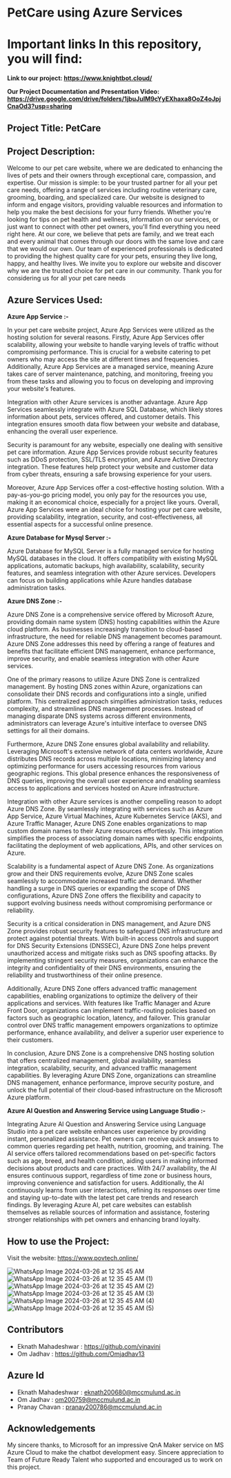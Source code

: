 # PetCare using Azure Services

# Important links In this repository, you will find:

**Link to our project: https://www.knightbot.cloud/**

**Our Project Documentation and Presentation Video: https://drive.google.com/drive/folders/1jbuJulM9cYyEXhaxa8OoZ4oJpjCnaOd3?usp=sharing**

## Project Title: PetCare

## Project Description:
Welcome to our pet care website, where we are dedicated to enhancing the lives of pets and their owners through exceptional care, compassion, and expertise. Our mission is simple: to be your trusted partner for all your pet care needs, offering a range of services including routine veterinary care, grooming, boarding, and specialized care.
Our website is designed to inform and engage visitors, providing valuable resources and information to help you make the best decisions for your furry friends. Whether you're looking for tips on pet health and wellness, information on our services, or just want to connect with other pet owners, you'll find everything you need right here.
At our core, we believe that pets are family, and we treat each and every animal that comes through our doors with the same love and care that we would our own. Our team of experienced professionals is dedicated to providing the highest quality care for your pets, ensuring they live long, happy, and healthy lives.
We invite you to explore our website and discover why we are the trusted choice for pet care in our community. Thank you for considering us for all your pet care needs

## Azure Services Used:
**Azure App Service :-** 

In your pet care website project, Azure App Services were utilized as the hosting solution for several reasons. Firstly, Azure App Services offer scalability, allowing your website to handle varying levels of traffic without compromising performance. This is crucial for a website catering to pet owners who may access the site at different times and frequencies. Additionally, Azure App Services are a managed service, meaning Azure takes care of server maintenance, patching, and monitoring, freeing you from these tasks and allowing you to focus on developing and improving your website's features.

Integration with other Azure services is another advantage. Azure App Services seamlessly integrate with Azure SQL Database, which likely stores information about pets, services offered, and customer details. This integration ensures smooth data flow between your website and database, enhancing the overall user experience.

Security is paramount for any website, especially one dealing with sensitive pet care information. Azure App Services provide robust security features such as DDoS protection, SSL/TLS encryption, and Azure Active Directory integration. These features help protect your website and customer data from cyber threats, ensuring a safe browsing experience for your users.

Moreover, Azure App Services offer a cost-effective hosting solution. With a pay-as-you-go pricing model, you only pay for the resources you use, making it an economical choice, especially for a project like yours. Overall, Azure App Services were an ideal choice for hosting your pet care website, providing scalability, integration, security, and cost-effectiveness, all essential aspects for a successful online presence.

**Azure Database for Mysql Server :-**

Azure Database for MySQL Server is a fully managed service for hosting MySQL databases in the cloud. It offers compatibility with existing MySQL applications, automatic backups, high availability, scalability, security features, and seamless integration with other Azure services. Developers can focus on building applications while Azure handles database administration tasks.

**Azure DNS Zone :-**

Azure DNS Zone is a comprehensive service offered by Microsoft Azure, providing domain name system (DNS) hosting capabilities within the Azure cloud platform. As businesses increasingly transition to cloud-based infrastructure, the need for reliable DNS management becomes paramount. Azure DNS Zone addresses this need by offering a range of features and benefits that facilitate efficient DNS management, enhance performance, improve security, and enable seamless integration with other Azure services.

One of the primary reasons to utilize Azure DNS Zone is centralized management. By hosting DNS zones within Azure, organizations can consolidate their DNS records and configurations into a single, unified platform. This centralized approach simplifies administration tasks, reduces complexity, and streamlines DNS management processes. Instead of managing disparate DNS systems across different environments, administrators can leverage Azure's intuitive interface to oversee DNS settings for all their domains.

Furthermore, Azure DNS Zone ensures global availability and reliability. Leveraging Microsoft's extensive network of data centers worldwide, Azure distributes DNS records across multiple locations, minimizing latency and optimizing performance for users accessing resources from various geographic regions. This global presence enhances the responsiveness of DNS queries, improving the overall user experience and enabling seamless access to applications and services hosted on Azure infrastructure.

Integration with other Azure services is another compelling reason to adopt Azure DNS Zone. By seamlessly integrating with services such as Azure App Service, Azure Virtual Machines, Azure Kubernetes Service (AKS), and Azure Traffic Manager, Azure DNS Zone enables organizations to map custom domain names to their Azure resources effortlessly. This integration simplifies the process of associating domain names with specific endpoints, facilitating the deployment of web applications, APIs, and other services on Azure.

Scalability is a fundamental aspect of Azure DNS Zone. As organizations grow and their DNS requirements evolve, Azure DNS Zone scales seamlessly to accommodate increased traffic and demand. Whether handling a surge in DNS queries or expanding the scope of DNS configurations, Azure DNS Zone offers the flexibility and capacity to support evolving business needs without compromising performance or reliability.

Security is a critical consideration in DNS management, and Azure DNS Zone provides robust security features to safeguard DNS infrastructure and protect against potential threats. With built-in access controls and support for DNS Security Extensions (DNSSEC), Azure DNS Zone helps prevent unauthorized access and mitigate risks such as DNS spoofing attacks. By implementing stringent security measures, organizations can enhance the integrity and confidentiality of their DNS environments, ensuring the reliability and trustworthiness of their online presence.

Additionally, Azure DNS Zone offers advanced traffic management capabilities, enabling organizations to optimize the delivery of their applications and services. With features like Traffic Manager and Azure Front Door, organizations can implement traffic-routing policies based on factors such as geographic location, latency, and failover. This granular control over DNS traffic management empowers organizations to optimize performance, enhance availability, and deliver a superior user experience to their customers.

In conclusion, Azure DNS Zone is a comprehensive DNS hosting solution that offers centralized management, global availability, seamless integration, scalability, security, and advanced traffic management capabilities. By leveraging Azure DNS Zone, organizations can streamline DNS management, enhance performance, improve security posture, and unlock the full potential of their cloud-based infrastructure on the Microsoft Azure platform.

**Azure AI Question and Answering Service using Language Studio :-**

Integrating Azure AI Question and Answering Service using Language Studio into a pet care website enhances user experience by providing instant, personalized assistance. Pet owners can receive quick answers to common queries regarding pet health, nutrition, grooming, and training. The AI service offers tailored recommendations based on pet-specific factors such as age, breed, and health condition, aiding users in making informed decisions about products and care practices. With 24/7 availability, the AI ensures continuous support, regardless of time zone or business hours, improving convenience and satisfaction for users. Additionally, the AI continuously learns from user interactions, refining its responses over time and staying up-to-date with the latest pet care trends and research findings. By leveraging Azure AI, pet care websites can establish themselves as reliable sources of information and assistance, fostering stronger relationships with pet owners and enhancing brand loyalty.




## How to use the Project:
Visit the website: https://www.povtech.online/

![WhatsApp Image 2024-03-26 at 12 35 45 AM](https://github.com/Pranay302002/petcare/assets/143688623/90016335-d364-4412-b2a9-586fda5178b5)
![WhatsApp Image 2024-03-26 at 12 35 45 AM (1)](https://github.com/Pranay302002/petcare/assets/143688623/3c196722-1ed2-4ab8-9c7c-9e582a6c9751)
![WhatsApp Image 2024-03-26 at 12 35 45 AM (2)](https://github.com/Pranay302002/petcare/assets/143688623/7381d43f-cfae-4862-98e3-ad5395ee91af)
![WhatsApp Image 2024-03-26 at 12 35 45 AM (3)](https://github.com/Pranay302002/petcare/assets/143688623/49c699ad-c0f0-46c8-9e59-0ddef2044afa)
![WhatsApp Image 2024-03-26 at 12 35 45 AM (4)](https://github.com/Pranay302002/petcare/assets/143688623/d7900c4f-807f-4dd2-84c1-262f01f6256f)
![WhatsApp Image 2024-03-26 at 12 35 45 AM (5)](https://github.com/Pranay302002/petcare/assets/143688623/a5cf7ea6-c72c-4886-95f5-8a44e989e9e8)

## Contributors

- Eknath Mahadeshwar : https://github.com/vinavini
- Om Jadhav : https://github.com/Omjadhav13

## Azure Id

- Eknath Mahadeshwar : eknath200680@mccmulund.ac.in
- Om Jadhav : om200759@mccmulund.ac.in
- Pranay Chavan : pranay200786@mccmulund.ac.in
  
## Acknowledgements

My sincere thanks, to Microsoft for an impressive QnA Maker service on MS Azure Cloud to make the chatbot development easy. Sincere appreciation to Team of Future Ready Talent who supported and encouraged us to work on this project.
